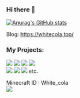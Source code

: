 ### Hi there 👋

<!--
**itscola/itscola** is a ✨ _special_ ✨ repository because its `README.md` (this file) appears on your GitHub profile.

Here are some ideas to get you started:

- 🔭 I’m currently working on ...
- 🌱 I’m currently learning ...
- 👯 I’m looking to collaborate on ...
- 🤔 I’m looking for help with ...
- 💬 Ask me about ...
- 📫 How to reach me: ...
- 😄 Pronouns: ...
- ⚡ Fun fact: ...
-->

[![Anurag's GitHub stats](https://github-readme-stats.vercel.app/api?username=itscola)](https://github.com/anuraghazra/github-readme-stats)   

Blog: https://whitecola.top/   

### My Projects:   
[![](https://img.shields.io/badge/MagicList[BukkitPlugin]-PowerfulWhiteList-blue.svg)]({https://github.com/itscola/MagicList})
[![](https://img.shields.io/badge/HiPlugin[BukkitPlugin]-FrameWork-red.svg)]({https://github.com/itscola/HiPlugin})
[![](https://img.shields.io/badge/GDPOfChinaForecasting-ByMachineLearning-orange.svg)]({https://github.com/itscola/HiPlugin})
[![](https://img.shields.io/badge/DoubleClick-FabricMod-yellow.svg)]({https://github.com/itscola/MCPL})  
[![](https://img.shields.io/badge/MCPL-MCPlayer-green.svg)]({https://github.com/itscola/doubleclick})
[![](https://img.shields.io/badge/ITech[BukkitPlugin]-TechPlugin-grey.svg)]({https://github.com/itscola/ITech})
[![](https://img.shields.io/badge/BukkitWhitelist[BukkitPlugin]-更好的白名单插件-grey.svg)]({https://github.com/itscola/BukkitWhiteList})  etc.

Minecraft ID : White_cola   
[![](https://img.shields.io/badge/White_cola-NameMC-blue.svg)]({mine.ly/White_cola.1})
